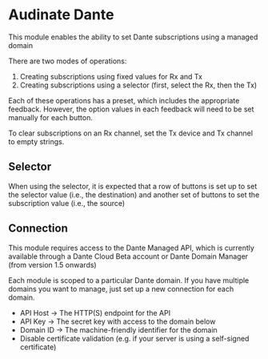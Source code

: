 # Audinate Dante

This module enables the ability to set Dante subscriptions using a managed domain

There are two modes of operations:

   1. Creating subscriptions using fixed values for Rx and Tx
   2. Creating subscriptions using a selector (first, select the Rx, then the Tx)

Each of these operations has a preset, which includes the appropriate feedback. However, the option values in each feedback will need to be set manually for each button.

To clear subscriptions on an Rx channel, set the Tx device and Tx channel to empty strings.

## Selector

When using the selector, it is expected that a row of buttons is set up to set the selector value (i.e., the destination) and another set of buttons to set the subscription value (i.e., the source)

## Connection

This module requires access to the Dante Managed API, which is currently available through a Dante Cloud Beta account or Dante Domain Manager (from version 1.5 onwards)

Each module is scoped to a particular Dante domain. If you have multiple domains you want to manage, just set up a new connection for each domain.

* API Host -> The HTTP(S) endpoint for the API
* API Key -> The secret key with access to the domain below
* Domain ID -> The machine-friendly identifier for the domain
* Disable certificate validation (e.g. if your server is using a self-signed certificate)
